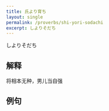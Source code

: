 ```yaml
---
title: 氏より育ち
layout: single
permalink: /proverbs/shi-yori-sodachi
excerpt: しよりそだち
---
```


しよりそだち

## 解释

将相本无种，男儿当自强

## 例句

